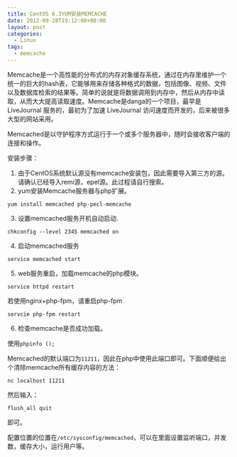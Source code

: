 ```yaml
---
title: CentOS 6.3YUM安装MEMCACHE
date: 2012-09-28T19:12:00+00:00
layout: post
categories:
  - Linux
tags:
  - memcache
---
```

Memcache是一个高性能的分布式的内存对象缓存系统，通过在内存里维护一个统一的巨大的hash表，它能够用来存储各种格式的数据，包括图像、视频、文件以及数据库检索的结果等。简单的说就是将数据调用到内存中，然后从内存中读取，从而大大提高读取速度。Memcache是danga的一个项目，最早是LiveJournal 服务的，最初为了加速 LiveJournal 访问速度而开发的，后来被很多大型的网站采用。

Memcached是以守护程序方式运行于一个或多个服务器中，随时会接收客户端的连接和操作。

安装步骤：

1. 由于CentOS系统默认源没有memcache安装包，因此需要导入第三方的源。请确认已经导入remi源，epel源。此过程请自行搜索。
2. yum安装Memcache服务器与php扩展。
```
yum install memcached php-pecl-memcache
```
<!--more-->
3. 设置memcached服务开机自动启动.
```
chkconfig --level 2345 memcached on
```

4. 启动memcached服务
```
service memcached start
```

5. web服务重启，加载memcache的php模块。
```
service httpd restart
```

若使用nginx+php-fpm，请重启php-fpm
```
servcie php-fpm restart
```

6. 检查memcache是否成功加载。

使用`phpinfo ();`

Memcached的默认端口为`11211`，因此在php中使用此端口即可。下面顺便给出个清除memcache所有缓存内容的方法：
```
nc localhost 11211
```

然后输入：
```
flush_all quit
```

即可。

配置位置的位置在`/etc/sysconfig/memcached`，可以在里面设置监听端口，并发数，缓存大小，运行用户等。